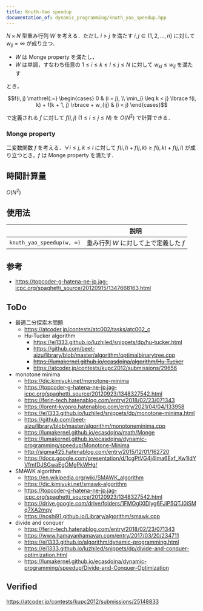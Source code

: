 ```yaml
---
title: Knuth-Yao speedup
documentation_of: dynamic_programming/knuth_yao_speedup.hpp
---
```


$N \times N$ 型重み行列 $W$ を考える．ただし $i > j$ を満たす $i, j \in \lbrace 1, 2, \ldots, n \rbrace$ に対して $w_{ij} = \infty$ が成り立つ．

- $W$ は Monge property を満たし，
- $W$ は単調，すなわち任意の $1 \leq i \leq k \leq l \leq j \leq N$ に対して $w_{kl} \leq w_{ij}$ を満たす

とき，

$$f(i, j) \mathrel{:=} \begin{cases} 0 & (i = j), \\ \min_{i \leq k < j} \lbrace f(i, k) + f(k + 1, j) \rbrace + w_{ij} & (i < j) \end{cases}$$

で定義される $f$ に対して $f(i, j)$ ($1 \leq i \leq j \leq N$) を $O(N^2)$ で計算できる．


### Monge property

二変数関数 $f$ を考える．$\forall i \leq j,\ k \leq l$ に対して $f(i, l) + f(j, k) \geq f(i, k) + f(j, l)$ が成り立つとき，$f$ は Monge property を満たす．


## 時間計算量

$O(N^2)$


## 使用法

||説明|
|:--:|:--:|
|`knuth_yao_speedup(w, ∞)`|重み行列 $W$ に対して上で定義した $f$|


## 参考

- https://topcoder-g-hatena-ne-jp.jag-icpc.org/spaghetti_source/20120915/1347668163.html


## ToDo

- 最適二分探索木問題
  - https://atcoder.jp/contests/atc002/tasks/atc002_c
  - Hu-Tucker algorithm
    - https://ei1333.github.io/luzhiled/snippets/dp/hu-tucker.html
    - https://github.com/beet-aizu/library/blob/master/algorithm/optimalbinarytree.cpp
    - ~~https://lumakernel.github.io/ecasdqina/algorithm/Hu-Tucker~~
    - https://atcoder.jp/contests/kupc2012/submissions/29656
- monotone minima
  - https://dic.kimiyuki.net/monotone-minima
  - https://topcoder-g-hatena-ne-jp.jag-icpc.org/spaghetti_source/20120923/1348327542.html
  - https://ferin-tech.hatenablog.com/entry/2018/02/23/071343
  - https://lorent-kyopro.hatenablog.com/entry/2021/04/04/133958
  - https://ei1333.github.io/luzhiled/snippets/dp/monotone-minima.html
  - https://github.com/beet-aizu/library/blob/master/algorithm/monotoneminima.cpp
  - https://lumakernel.github.io/ecasdqina/math/Monge
  - https://lumakernel.github.io/ecasdqina/dynamic-programming/speedup/Monotone-Minima
  - http://sigma425.hatenablog.com/entry/2015/12/01/162720
  - https://docs.google.com/presentation/d/1cgPtVG4j4Ima6Exf_Kw1IdYVfmfDJSGwaEgOMgPkWHg/
- SMAWK algorithm
  - https://en.wikipedia.org/wiki/SMAWK_algorithm
  - https://dic.kimiyuki.net/smawk-algorithm
  - https://topcoder-g-hatena-ne-jp.jag-icpc.org/spaghetti_source/20120923/1348327542.html
  - https://drive.google.com/drive/folders/1FMOglXlDlyg6FJiP5QTJ0iSMq7XA2mqy
  - https://noshi91.github.io/Library/algorithm/smawk.cpp
- divide and conquer
  - https://ferin-tech.hatenablog.com/entry/2018/02/23/071343
  - https://www.hamayanhamayan.com/entry/2017/03/20/234711
  - https://ei1333.github.io/algorithm/dynamic-programming.html
  - https://ei1333.github.io/luzhiled/snippets/dp/divide-and-conquer-optimization.html
  - https://lumakernel.github.io/ecasdqina/dynamic-programming/speedup/Divide-and-Conquer-Optimization


## Verified

https://atcoder.jp/contests/kupc2012/submissions/25148833
